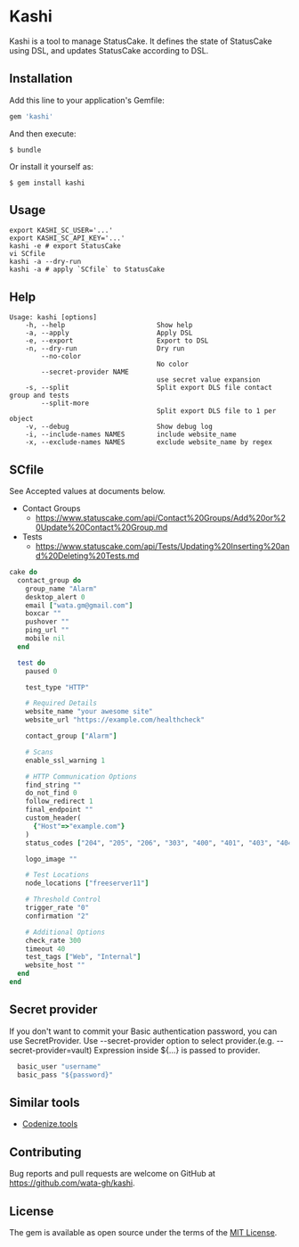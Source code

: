 # Kashi

Kashi is a tool to manage StatusCake. It defines the state of StatusCake using DSL, and updates StatusCake according to DSL.

## Installation

Add this line to your application's Gemfile:

```ruby
gem 'kashi'
```

And then execute:

    $ bundle

Or install it yourself as:

    $ gem install kashi

## Usage

```
export KASHI_SC_USER='...'
export KASHI_SC_API_KEY='...'
kashi -e # export StatusCake
vi SCfile
kashi -a --dry-run
kashi -a # apply `SCfile` to StatusCake
```

## Help

```
Usage: kashi [options]
    -h, --help                       Show help
    -a, --apply                      Apply DSL
    -e, --export                     Export to DSL
    -n, --dry-run                    Dry run
        --no-color
                                     No color
        --secret-provider NAME
                                     use secret value expansion
    -s, --split                      Split export DLS file contact group and tests
        --split-more
                                     Split export DLS file to 1 per object
    -v, --debug                      Show debug log
    -i, --include-names NAMES        include website_name
    -x, --exclude-names NAMES        exclude website_name by regex
```

## SCfile

See Accepted values at documents below.

- Contact Groups
  - https://www.statuscake.com/api/Contact%20Groups/Add%20or%20Update%20Contact%20Group.md
- Tests
  - https://www.statuscake.com/api/Tests/Updating%20Inserting%20and%20Deleting%20Tests.md

```ruby
cake do
  contact_group do
    group_name "Alarm"
    desktop_alert 0
    email ["wata.gm@gmail.com"]
    boxcar ""
    pushover ""
    ping_url ""
    mobile nil
  end

  test do
    paused 0

    test_type "HTTP"

    # Required Details
    website_name "your awesome site"
    website_url "https://example.com/healthcheck"

    contact_group ["Alarm"]

    # Scans
    enable_ssl_warning 1

    # HTTP Communication Options
    find_string ""
    do_not_find 0
    follow_redirect 1
    final_endpoint ""
    custom_header(
      {"Host"=>"example.com"}
    )
    status_codes ["204", "205", "206", "303", "400", "401", "403", "404", "405", "406", "408", "410", "413", "444", "429", "494", "495", "496", "499", "500", "501", "502", "503", "504", "505", "506", "507", "508", "509", "510", "511", "521", "522", "523", "524", "520", "598", "599", "302"]

    logo_image ""

    # Test Locations
    node_locations ["freeserver11"]

    # Threshold Control
    trigger_rate "0"
    confirmation "2"

    # Additional Options
    check_rate 300
    timeout 40
    test_tags ["Web", "Internal"]
    website_host ""
  end
end
```

## Secret provider

If you don't want to commit your Basic authentication password, you can use SecretProvider.
Use --secret-provider option to select provider.(e.g. --secret-provider=vault) Expression inside ${...} is passed to provider.

```ruby
  basic_user "username"
  basic_pass "${password}"
```

## Similar tools

* [Codenize.tools](http://codenize.tools/)

## Contributing

Bug reports and pull requests are welcome on GitHub at https://github.com/wata-gh/kashi.


## License

The gem is available as open source under the terms of the [MIT License](http://opensource.org/licenses/MIT).
